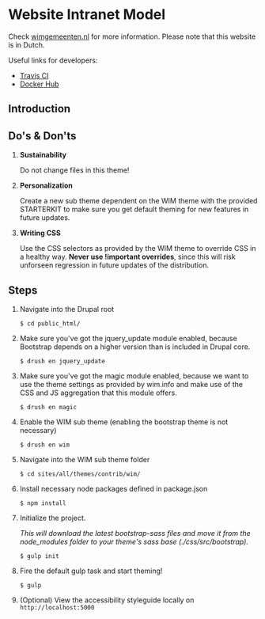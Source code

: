 # Website Intranet Model #
Check [wimgemeenten.nl](http://www.wimgemeenten.nl) for more information. Please note that this website is in Dutch.

Useful links for developers:
- [Travis CI](https://travis-ci.org/WebsiteIntranetModel/wim/builds)
- [Docker Hub](https://hub.docker.com/r/goalgorilla/wim/builds/)

## Introduction ##


## Do's & Don'ts ##
1.  **Sustainability**

    Do not change files in this theme!

2.  **Personalization**

    Create a new sub theme dependent on the WIM theme with the provided STARTERKIT to make sure you get default theming for new features in future updates.

3.  **Writing CSS**

    Use the CSS selectors as provided by the WIM theme to override CSS in a healthy way. **Never use !important overrides**, since this will risk unforseen regression in future updates of the distribution.


## Steps ##

1.  Navigate into the Drupal root
    ```
    $ cd public_html/
    ```

2.  Make sure you've got the jquery_update module enabled, because Bootstrap depends on a higher version than is included in Drupal core.
    ```
    $ drush en jquery_update
    ```

3.  Make sure you've got the magic module enabled, because we want to use the theme settings as provided by wim.info and make use of the CSS and JS aggregation that this module offers.
    ```
    $ drush en magic
    ```

4.  Enable the WIM sub theme (enabling the bootstrap theme is not necessary)
    ```
    $ drush en wim
    ```

5.  Navigate into the WIM sub theme folder
    ```
    $ cd sites/all/themes/contrib/wim/
    ```

6.  Install necessary node packages defined in package.json
    ```
    $ npm install
    ```

7.  Initialize the project.

    *This will download the latest bootstrap-sass files and move it from the node_modules folder to your theme's sass base (./css/src/bootstrap).*

    ```
    $ gulp init
    ```

8.  Fire the default gulp task and start theming!
    ```
    $ gulp
    ```

9.  (Optional) View the accessibility styleguide locally on `http://localhost:5000`
